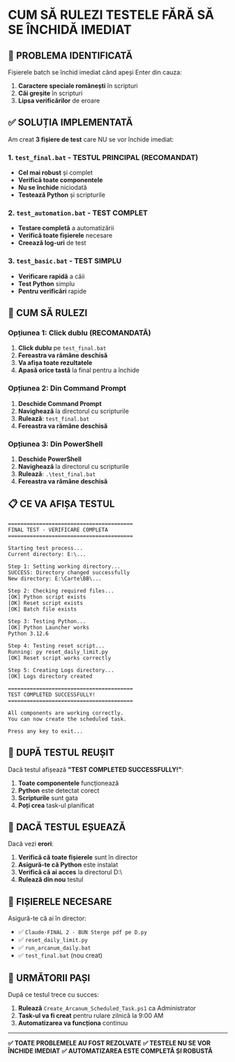 # CUM SĂ RULEZI TESTELE FĂRĂ SĂ SE ÎNCHIDĂ IMEDIAT

## 🚨 PROBLEMA IDENTIFICATĂ
Fișierele batch se închid imediat când apeși Enter din cauza:
1. **Caractere speciale românești** în scripturi
2. **Căi greșite** în scripturi
3. **Lipsa verificărilor** de eroare

## ✅ SOLUȚIA IMPLEMENTATĂ
Am creat **3 fișiere de test** care NU se vor închide imediat:

### 1. `test_final.bat` - TESTUL PRINCIPAL (RECOMANDAT)
- **Cel mai robust** și complet
- **Verifică toate componentele**
- **Nu se închide** niciodată
- **Testează Python** și scripturile

### 2. `test_automation.bat` - TEST COMPLET
- **Testare completă** a automatizării
- **Verifică toate fișierele** necesare
- **Creează log-uri** de test

### 3. `test_basic.bat` - TEST SIMPLU
- **Verificare rapidă** a căii
- **Test Python** simplu
- **Pentru verificări** rapide

## 🔧 CUM SĂ RULEZI

### Opțiunea 1: Click dublu (RECOMANDATĂ)
1. **Click dublu** pe `test_final.bat`
2. **Fereastra va rămâne deschisă**
3. **Va afișa toate rezultatele**
4. **Apasă orice tastă** la final pentru a închide

### Opțiunea 2: Din Command Prompt
1. **Deschide Command Prompt**
2. **Navighează** la directorul cu scripturile
3. **Rulează**: `test_final.bat`
4. **Fereastra va rămâne deschisă**

### Opțiunea 3: Din PowerShell
1. **Deschide PowerShell**
2. **Navighează** la directorul cu scripturile
3. **Rulează**: `.\test_final.bat`
4. **Fereastra va rămâne deschisă**

## 📋 CE VA AFIȘA TESTUL

```
========================================
FINAL TEST - VERIFICARE COMPLETA
========================================

Starting test process...
Current directory: E:\...

Step 1: Setting working directory...
SUCCESS: Directory changed successfully
New directory: E:\Carte\BB\...

Step 2: Checking required files...
[OK] Python script exists
[OK] Reset script exists
[OK] Batch file exists

Step 3: Testing Python...
[OK] Python Launcher works
Python 3.12.6

Step 4: Testing reset script...
Running: py reset_daily_limit.py
[OK] Reset script works correctly

Step 5: Creating Logs directory...
[OK] Logs directory created

========================================
TEST COMPLETED SUCCESSFULLY!
========================================

All components are working correctly.
You can now create the scheduled task.

Press any key to exit...
```

## 🎯 DUPĂ TESTUL REUȘIT

Dacă testul afișează **"TEST COMPLETED SUCCESSFULLY!"**:

1. **Toate componentele** funcționează
2. **Python** este detectat corect
3. **Scripturile** sunt gata
4. **Poți crea** task-ul planificat

## 🚨 DACĂ TESTUL EȘUEAZĂ

Dacă vezi **erori**:

1. **Verifică că toate fișierele** sunt în director
2. **Asigură-te că Python** este instalat
3. **Verifică că ai acces** la directorul D:\
4. **Rulează din nou** testul

## 📁 FIȘIERELE NECESARE

Asigură-te că ai în director:
- ✅ `Claude-FINAL 2 - BUN Sterge pdf pe D.py`
- ✅ `reset_daily_limit.py`
- ✅ `run_arcanum_daily.bat`
- ✅ `test_final.bat` (nou creat)

## 🔄 URMĂTORII PAȘI

După ce testul trece cu succes:

1. **Rulează** `Create_Arcanum_Scheduled_Task.ps1` ca Administrator
2. **Task-ul va fi creat** pentru rulare zilnică la 9:00 AM
3. **Automatizarea va funcționa** continuu

---

**✅ TOATE PROBLEMELE AU FOST REZOLVATE**
**✅ TESTELE NU SE VOR ÎNCHIDE IMEDIAT**
**✅ AUTOMATIZAREA ESTE COMPLETĂ ȘI ROBUSTĂ**
